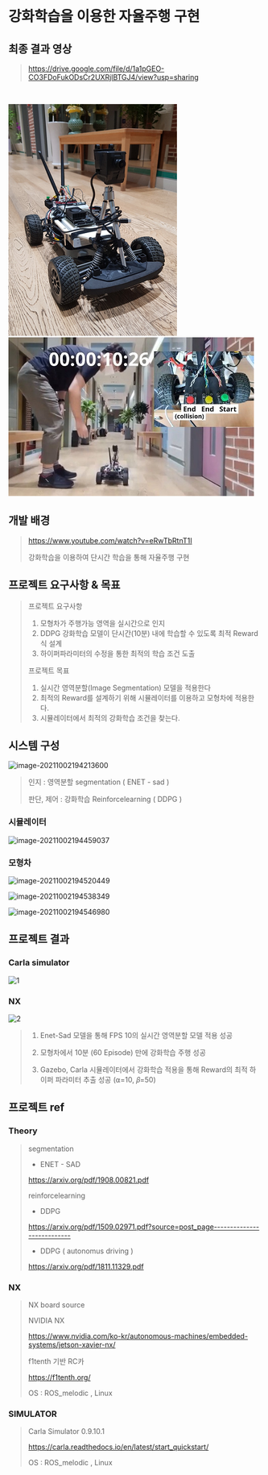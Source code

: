 # 강화학습을 이용한 자율주행 구현

## 최종 결과 영상
> https://drive.google.com/file/d/1a1pGEO-CO3FDoFukODsCr2UXRjlBTGJ4/view?usp=sharing
</br>

![Car1](README.assets/Github_Car1.png)
![Car2](README.assets/Github_Car2.png)

## 개발 배경

> https://www.youtube.com/watch?v=eRwTbRtnT1I
>
> 강화학습을 이용하여 단시간 학습을 통해 자율주행 구현



## 프로젝트 요구사항 & 목표

> 프로젝트 요구사항
>
> 1. 모형차가 주행가능 영역을 실시간으로 인지
> 2. DDPG 강화학습 모델이 단시간(10분) 내에 학습할 수 있도록 최적 Reward 식 설계
> 3. 하이퍼파라미터의 수정을 통한 최적의 학습 조건 도출
>
> 프로젝트 목표
>
> 1. 실시간 영역분할(Image Segmentation) 모델을 적용한다
> 2. 최적의 Reward를 설계하기 위해 시뮬레이터를 이용하고 모형차에 적용한다.
> 3. 시뮬레이터에서 최적의 강화학습 조건을 찾는다.



## 시스템 구성

![image-20211002194213600](README.assets/image-20211002194213600.png)

> 인지 : 영역분할  segmentation ( ENET - sad )
>
> 판단, 제어 : 강화학습 Reinforcelearning ( DDPG )



### 시뮬레이터

![image-20211002194459037](README.assets/image-20211002194459037.png)

### 모형차

![image-20211002194520449](README.assets/image-20211002194520449.png)

![image-20211002194538349](README.assets/image-20211002194538349.png)

![image-20211002194546980](README.assets/image-20211002194546980.png)



## 프로젝트 결과

### Carla simulator



![1](README.assets/gif-maker(4).gif)

### NX

![2](README.assets/gif-maker(5).gif)



> 1. Enet-Sad 모델을 통해 FPS 10의 실시간 영역분할 모델 적용 성공
>
> 2. 모형차에서 10분 (60 Episode) 만에 강화학습 주행 성공 
>
> 3. Gazebo, Carla 시뮬레이터에서 강화학습 적용을 통해 Reward의 최적 하이퍼 파라미터 추출 성공 (⍺=10, 𝛽=50)



## 프로젝트 ref

### Theory

> segmentation
>
> - ENET - SAD 
>
> https://arxiv.org/pdf/1908.00821.pdf
>
> 
>
> reinforcelearning
>
> - DDPG
>
> https://arxiv.org/pdf/1509.02971.pdf?source=post_page---------------------------
>
> - DDPG ( autonomus driving  )
>
> https://arxiv.org/pdf/1811.11329.pdf
>
> 



### NX

> NX board source
>
> NVIDIA NX 
>
> https://www.nvidia.com/ko-kr/autonomous-machines/embedded-systems/jetson-xavier-nx/
>
> f1tenth 기반 RC카
>
>  https://f1tenth.org/
>
> OS : ROS_melodic , Linux



### SIMULATOR

> Carla Simulator 0.9.10.1
>
> https://carla.readthedocs.io/en/latest/start_quickstart/
>
> OS : ROS_melodic  , Linux
